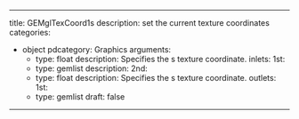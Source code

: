 
---
title: GEMglTexCoord1s
description: set the current texture coordinates
categories:
  - object
pdcategory: Graphics
arguments:
    - type: float
      description: Specifies the s texture coordinate.
inlets:
  1st:
    - type: gemlist
      description:
  2nd:
    - type: float
      description: Specifies the s texture coordinate.
outlets:
  1st:
    - type: gemlist
draft: false
---
